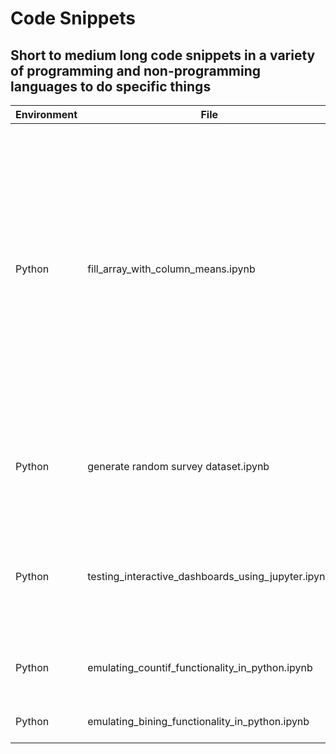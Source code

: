 # Code Snippets
## Short to medium long code snippets in a variety of programming and non-programming languages to do specific things

Environment | File | Description
--- | ---- | ----
Python | fill_array_with_column_means.ipynb | a colleague was using procedural programming style to fill an array containing some nulls with column means. I mocked up a quick demo on how the power and elegance of vectorised operations in numpy and pandas can make life much simpler! (Complete)
Python | generate random survey dataset.ipynb | random data generator but the data adheres to specific distribution (Work in Progress)
Python | testing_interactive_dashboards_using_jupyter.ipynb | testing out the use of ipywidgets, plotly and other tools to create interactive dashboards in jupyter
Python | emulating_countif_functionality_in_python.ipynb | emulating Excel's countif functionality in python
Python | emulating_bining_functionality_in_python.ipynb | binning dataframe in python 